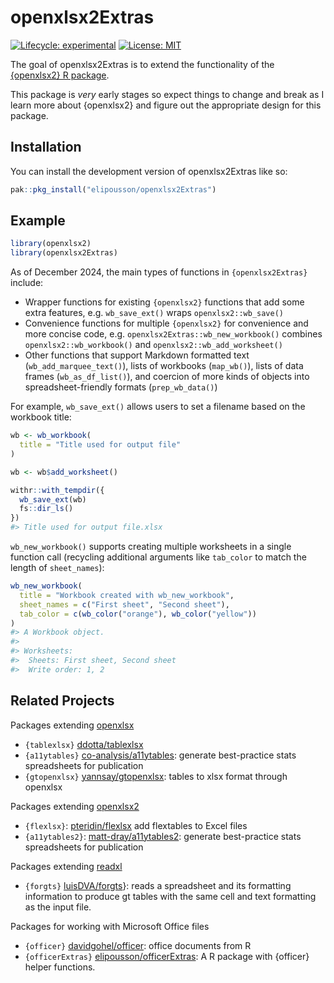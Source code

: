 
<!-- README.md is generated from README.Rmd. Please edit that file -->

# openxlsx2Extras

<!-- badges: start -->

[![Lifecycle:
experimental](https://img.shields.io/badge/lifecycle-experimental-orange.svg)](https://lifecycle.r-lib.org/articles/stages.html#experimental)
[![License:
MIT](https://img.shields.io/badge/License-MIT-yellow.svg)](https://opensource.org/licenses/MIT)

<!-- badges: end -->

The goal of openxlsx2Extras is to extend the functionality of the
[{openxlsx2} R package](https://github.com/JanMarvin/openxlsx2).

This package is *very* early stages so expect things to change and break
as I learn more about {openxlsx2} and figure out the appropriate design
for this package.

## Installation

You can install the development version of openxlsx2Extras like so:

``` r
pak::pkg_install("elipousson/openxlsx2Extras")
```

## Example

``` r
library(openxlsx2)
library(openxlsx2Extras)
```

As of December 2024, the main types of functions in `{openxlsx2Extras}`
include:

- Wrapper functions for existing `{openxlsx2}` functions that add some
  extra features, e.g. `wb_save_ext()` wraps `openxlsx2::wb_save()`
- Convenience functions for multiple `{openxlsx2}` for convenience and
  more concise code, e.g. `openxlsx2Extras::wb_new_workbook()` combines
  `openxlsx2::wb_workbook()` and `openxlsx2::wb_add_worksheet()`
- Other functions that support Markdown formatted text
  (`wb_add_marquee_text()`), lists of workbooks (`map_wb()`), lists of
  data frames (`wb_as_df_list()`), and coercion of more kinds of objects
  into spreadsheet-friendly formats (`prep_wb_data()`)

For example, `wb_save_ext()` allows users to set a filename based on the
workbook title:

``` r
wb <- wb_workbook(
  title = "Title used for output file"
)

wb <- wb$add_worksheet()

withr::with_tempdir({
  wb_save_ext(wb)
  fs::dir_ls()
})
#> Title used for output file.xlsx
```

`wb_new_workbook()` supports creating multiple worksheets in a single
function call (recycling additional arguments like `tab_color` to match
the length of `sheet_names`):

``` r
wb_new_workbook(
  title = "Workbook created with wb_new_workbook",
  sheet_names = c("First sheet", "Second sheet"),
  tab_color = c(wb_color("orange"), wb_color("yellow"))
)
#> A Workbook object.
#>  
#> Worksheets:
#>  Sheets: First sheet, Second sheet 
#>  Write order: 1, 2
```

## Related Projects

Packages extending [openxlsx](https://github.com/ycphs/openxlsx)

- `{tablexlsx}` [ddotta/tablexlsx](https://github.com/ddotta/tablexlsx)
- `{a11ytables}` <a href="https://github.com/co-analysis/a11ytables"
  class="uri">co-analysis/a11ytables</a>: generate best-practice stats
  spreadsheets for publication
- `{gtopenxlsx}`
  [yannsay/gtopenxlsx](https://github.com/yannsay/gtopenxlsx): tables to
  xlsx format through openxlsx

Packages extending [openxlsx2](https://github.com/JanMarvin/openxlsx2)

- `{flexlsx}`: [pteridin/flexlsx](https://github.com/pteridin/flexlsx)
  add flextables to Excel files
- `{a11ytables2}`:
  [matt-dray/a11ytables2](https://github.com/matt-dray/a11ytables2):
  generate best-practice stats spreadsheets for publication

Packages extending [readxl](https://readxl.tidyverse.org)

- `{forgts}` [luisDVA/forgts](https://github.com/luisDVA/forgts)}: reads
  a spreadsheet and its formatting information to produce gt tables with
  the same cell and text formatting as the input file.

Packages for working with Microsoft Office files

- `{officer}`
  [davidgohel/officer](https://github.com/davidgohel/officer/): office
  documents from R
- `{officerExtras}`
  [elipousson/officerExtras](https://github.com/elipousson/officerExtras):
  A R package with {officer} helper functions.
